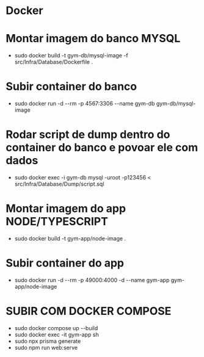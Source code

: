 # Docker
# Montar imagem do banco MYSQL
- sudo docker build -t gym-db/mysql-image -f src/Infra/Database/Dockerfile .

# Subir container do banco
- sudo docker run -d --rm -p 4567:3306 --name gym-db gym-db/mysql-image

# Rodar script de dump dentro do container do banco e povoar ele com dados
- sudo docker exec -i gym-db mysql -uroot -p123456 < src/Infra/Database/Dump/script.sql

# Montar imagem do app NODE/TYPESCRIPT
- sudo docker build -t gym-app/node-image .

# Subir container do app
- sudo docker run -d --rm -p 49000:4000 -d --name gym-app gym-app/node-image

# SUBIR COM DOCKER COMPOSE
+ sudo docker compose up --build
+ sudo docker exec -it gym-app sh 
+ sudo npx prisma generate
+ sudo npm run web:serve